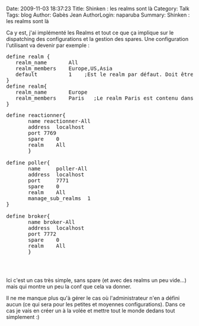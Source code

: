Date: 2009-11-03 18:37:23
Title: Shinken : les realms sont là
Category: Talk
Tags: blog
Author: Gabès Jean
AuthorLogin: naparuba
Summary: Shinken : les realms sont là



Ca y est, j'ai implémenté les Realms et tout ce que ça implique sur le dispatching des configurations et la gestion des spares. Une configuration l'utilisant va devenir par exemple :
<pre>define realm {
   realm_name       All
   realm_members    Europe,US,Asia
   default          1    ;Est le realm par défaut. Doit être le seul dans ce cas...
}
define realm{
   realm_name       Europe
   realm_members    Paris   ;Le realm Paris est contenu dans Europe
}
<pre>define reactionner{
       name	reactionner-All
       address	localhost
       port	7769
       spare	0
       realm    All
       }

define poller{
       name     poller-All
       address  localhost
       port     7771
       spare    0
       realm    All
       manage_sub_realms  1
}

define broker{
       name	broker-All
       address	localhost
       port	7772
       spare	0
       realm    All
       }</pre>
</pre>
Ici c'est un cas très simple, sans spare (et avec des realms un peu vide...) mais qui montre un peu la conf que cela va donner.

Il ne me manque plus qu'à gérer le cas où l'administrateur n'en a défini aucun (ce qui sera pour les petites et moyennes configurations). Dans ce cas je vais en créer un à la volée et mettre tout le monde dedans tout simplement :)
